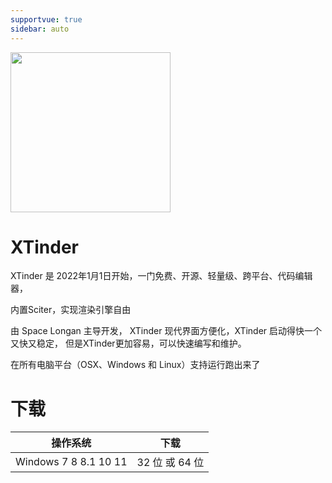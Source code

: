 ```yaml
---
supportvue: true
sidebar: auto
---
```


<img src="/xtinder-logo.svg" width = "256" height = "256"/>
 
# XTinder

XTinder 是 2022年1月1日开始，一门免费、开源、轻量级、跨平台、代码编辑器，

内置Sciter，实现渲染引擎自由

由 Space Longan 主导开发， XTinder 现代界面方便化，XTinder 启动得快一个又快又稳定， 但是XTinder更加容易，可以快速编写和维护。

在所有电脑平台（OSX、Windows 和 Linux）支持运行跑出来了


# 下载

| 操作系统               | 下载                  |
| --------------------- |---------------------- | 
| Windows 7 8 8.1 10 11 | 32 位 或 64 位         |


